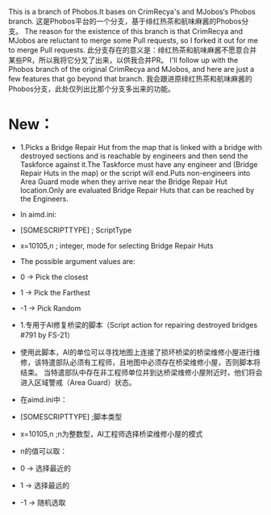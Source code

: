 This is a branch of Phobos.It bases on CrimRecya's and MJobos‘s Phobos branch.
这是Phobos平台的一个分支，基于绯红热茶和航味麻酱的Phobos分支。
The reason for the existence of this branch is that CrimRecya and MJobos are reluctant to merge some Pull requests, so I forked it out for me to merge Pull requests.
此分支存在的意义是：绯红热茶和航味麻酱不愿意合并某些PR，所以我将它分叉了出来，以供我合并PR。
I'll follow up with the Phobos branch of the original CrimRecya and MJobos, and here are just a few features that go beyond that branch.
我会跟进原绯红热茶和航味麻酱的Phobos分支，此处仅列出比那个分支多出来的功能。

# New：

- 1.Picks a Bridge Repair Hut from the map that is linked with a bridge with destroyed sections and is reachable by engineers and then send the Taskforce against it.The Taskforce must have any engineer and (Bridge Repair Huts in the map) or the script will end.Puts non-engineers into Area Guard mode when they arrive near the Bridge Repair Hut location.Only are evaluated Bridge Repair Huts that can be reached by the Engineers.
- In aimd.ini:
- [SOMESCRIPTTYPE] ; ScriptType
- x=10105,n ; integer, mode for selecting Bridge Repair Huts

- The possible argument values are:
- 0 -> Pick the closest
- 1 -> Pick the Farthest
- -1 -> Pick Random

- 1.专用于AI修复桥梁的脚本（Script action for repairing destroyed bridges #791 by FS-21）
- 使用此脚本，AI的单位可以寻找地图上连接了损坏桥梁的桥梁维修小屋进行维修，该特遣部队必须有工程师，且地图中必须存在桥梁维修小屋，否则脚本将结束。 当特遣部队中存在非工程师单位并到达桥梁维修小屋附近时，他们将会进入区域警戒（Area Guard）状态。
- 在aimd.ini中：
- [SOMESCRIPTTYPE] ;脚本类型
- x=10105,n ;n为整数型，AI工程师选择桥梁维修小屋的模式

- n的值可以取：
- 0  -> 选择最近的
- 1  -> 选择最远的
- -1 -> 随机选取
